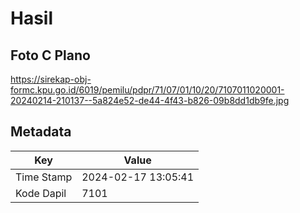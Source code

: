 # Hasil

## Foto C Plano

https://sirekap-obj-formc.kpu.go.id/6019/pemilu/pdpr/71/07/01/10/20/7107011020001-20240214-210137--5a824e52-de44-4f43-b826-09b8dd1db9fe.jpg


## Metadata

| Key        | Value               |
| ---------- | ------------------- |
| Time Stamp | 2024-02-17 13:05:41 |
| Kode Dapil | 7101                |



